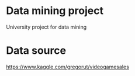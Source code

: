 # Data mining project

University project for data mining

# Data source

https://www.kaggle.com/gregorut/videogamesales
